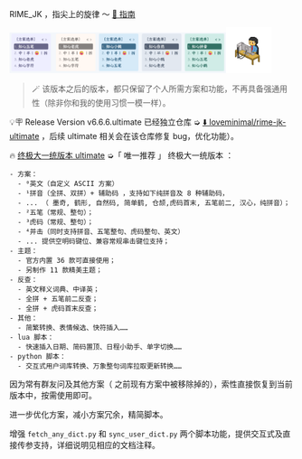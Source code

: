 RIME_JK ，指尖上的旋律 ～ [🍕 指南](https://aituyaa.com/rime_jk-%E6%8C%87%E5%B0%96%E4%B8%8A%E7%9A%84%E6%97%8B%E5%BE%8B/)

<img src='./assets/color.png' width='76%' /><img src='./assets/click.gif' width='16%' />

> 🪄 该版本之后的版本，都只保留了个人所需方案和功能，不再具备强通用性（除非你和我的使用习惯一模一样）。

💡🪧 Release Version v6.6.6.ultimate 已经独立仓库 ➭ [⬇️ loveminimal/rime-jk-ultimate](https://github.com/loveminimal/rime-jk-ultimate) ，后续 ultimate 相关会在该仓库修复 bug，优化功能）。

🔥 [终极大一统版本 ultimate](https://github.com/loveminimal/rime-jk-ultimate) ➭「 唯一推荐 」 终极大一统版本 ：


```
- 方案：
  - ⁰英文（自定义 ASCII 方案）
  - ¹拼音（全拼、双拼）+ 辅助码 ，支持如下纯拼音及 8 种辅助码，
  - ... （ 墨奇, 鹤形, 自然码, 简单鹤, 仓颉,虎码首末, 五笔前二, 汉心，纯拼音）；
  - ²五笔（常规、整句）；
  - ³虎码（常规、整句）；
  - ⁴并击（同时支持拼音、五笔整句、虎码整句、英文）
  - ... 提供空明码键位、兼容常规串击键位支持；
- 主题：
  - 官方内置 36 款可直接使用；
  - 另制作 11 款精美主题；
- 反查：
  - 英文释义词典、中译英；
  - 全拼 + 五笔前二反查；
  - 全拼 + 虎码首末反查；
- 其他：
  - 简繁转换、表情候选、快符插入……
- lua 脚本：
  - 快速插入日期、简码置顶、日程小助手、单字切换……
- python 脚本：
  - 交互式用户词库转换、万象整句词库拉取更新转换……
```

因为常有群友问及其他方案（ 之前现有方案中被移除掉的），索性直接恢复到当前版本中，按需使用即可。

进一步优化方案，减小方案冗余，精简脚本。

增强 `fetch_any_dict.py` 和 `sync_user_dict.py` 两个脚本功能，提供交互式及直接传参支持，详细说明见相应的文档注释。

